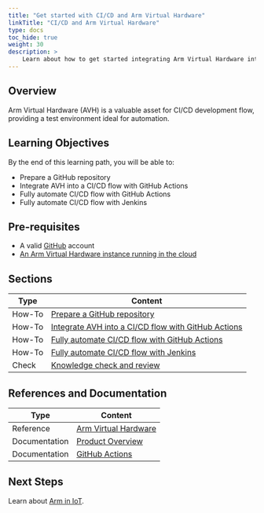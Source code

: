 ```yaml
---
title: "Get started with CI/CD and Arm Virtual Hardware"
linkTitle: "CI/CD and Arm Virtual Hardware"
type: docs
toc_hide: true
weight: 30
description: >
    Learn about how to get started integrating Arm Virtual Hardware into a CI/CD development flow.
---
```

## Overview

Arm Virtual Hardware (AVH) is a valuable asset for CI/CD development flow, providing a test environment ideal for automation.

## Learning Objectives 

By the end of this learning path, you will be able to:
* Prepare a GitHub repository
* Integrate AVH into a CI/CD flow with GitHub Actions
* Fully automate CI/CD flow with GitHub Actions
* Fully automate CI/CD flow with Jenkins


## Pre-requisites

* A valid [GitHub](https://github.com) account
* [An Arm Virtual Hardware instance running in the cloud](/iot/aws/launch)

## Sections

|          Type | Content       |
| ---           | ---           |
| How-To        | [Prepare a GitHub repository](/iot/cicd/gh-prep) |
| How-To        | [Integrate AVH into a CI/CD flow with GitHub Actions](/iot/cicd/gh-mspeech) |
| How-To        | [Fully automate CI/CD flow with GitHub Actions](/iot/cicd/gh-actions) |
| How-To        | [Fully automate CI/CD flow with Jenkins](/iot/cicd/jenkins) |
| Check         | [Knowledge check and review](#) |

## References and Documentation

| Type          | Content             |
| ---           | ---                 |
| Reference     | [Arm Virtual Hardware](https://avh.arm.com)      |
| Documentation | [Product Overview](https://arm-software.github.io/AVH/main/overview/html/index.html) |
| Documentation | [GitHub Actions](https://docs.github.com/en/actions) |

## Next Steps

Learn about [Arm in IoT](https://www.arm.com/solutions/iot).